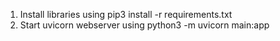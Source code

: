 
1. Install libraries using pip3 install -r requirements.txt
2. Start uvicorn webserver using python3 -m uvicorn main:app
